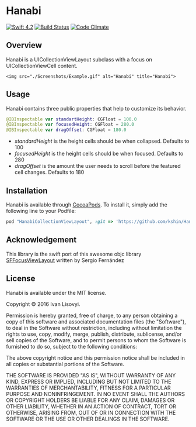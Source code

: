 Hanabi
=======

[![Swift 4.2](https://img.shields.io/badge/Swift-4.2-orange.svg)](https://developer.apple.com/swift/)
[![Build Status](https://travis-ci.org/kshin/Hanabi.svg?branch=master)](https://travis-ci.org/kshin/Hanabi)
[![Code Climate](https://codeclimate.com/github/kshin/Hanabi/badges/gpa.svg)](https://codeclimate.com/github/kshin/Hanabi)

## Overview
Hanabi is a UICollectionViewLayout subclass with a focus on UICollectionViewCell content.

<p align="center" >

	<img src="./Screenshots/Example.gif" alt="Hanabi" title="Hanabi">

</p>

## Usage

Hanabi contains three public properties that help to customize its behavior.

```swift
@IBInspectable var standartHeight: CGFloat = 100.0
@IBInspectable var focusedHeight: CGFloat = 280.0
@IBInspectable var dragOffset: CGFloat = 180.0
```

- _standardHeight_ is the height cells should be when collapsed.  Defaults to 100
- _focusedHeight_ is the height cells should be when focused. Defaults to 280
- _dragOffset_ is the amount the user needs to scroll before the featured cell changes. Defaults to 180


## Installation

Hanabi is available through [CocoaPods](http://cocoapods.org). To install
it, simply add the following line to your Podfile:

```ruby
pod "HanabiCollectionViewLayout", :git => 'https://github.com/kshin/Hanabi'
```

## Acknowledgement

This library is the swift port of this awesome objc library [SFFocusViewLayout](https://github.com/fdzsergio/SFFocusViewLayout) written by Sergio Fernández

## License

Hanabi is available under the MIT license.

Copyright © 2016 Ivan Lisovyi.

Permission is hereby granted, free of charge, to any person obtaining a copy of this software and associated documentation files (the "Software"), to deal in the Software without restriction, including without limitation the rights to use, copy, modify, merge, publish, distribute, sublicense, and/or sell copies of the Software, and to permit persons to whom the Software is furnished to do so, subject to the following conditions:

The above copyright notice and this permission notice shall be included in all copies or substantial portions of the Software.

THE SOFTWARE IS PROVIDED "AS IS", WITHOUT WARRANTY OF ANY KIND, EXPRESS OR IMPLIED, INCLUDING BUT NOT LIMITED TO THE WARRANTIES OF MERCHANTABILITY, FITNESS FOR A PARTICULAR PURPOSE AND NONINFRINGEMENT. IN NO EVENT SHALL THE AUTHORS OR COPYRIGHT HOLDERS BE LIABLE FOR ANY CLAIM, DAMAGES OR OTHER LIABILITY, WHETHER IN AN ACTION OF CONTRACT, TORT OR OTHERWISE, ARISING FROM, OUT OF OR IN CONNECTION WITH THE SOFTWARE OR THE USE OR OTHER DEALINGS IN THE SOFTWARE.
